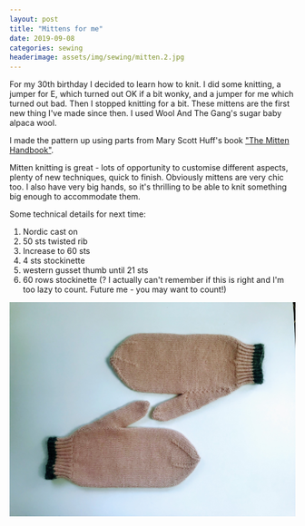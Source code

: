```yaml
---
layout: post
title: "Mittens for me"
date: 2019-09-08
categories: sewing
headerimage: assets/img/sewing/mitten.2.jpg
---
```


For my 30th birthday I decided to learn how to knit. I did some knitting, a jumper for E, which turned out OK if a bit wonky, and a jumper for me which turned out bad. Then I stopped knitting for a bit. These mittens are the first new thing I've made since then. I used Wool And The Gang's sugar baby alpaca wool.

I made the pattern up using parts from Mary Scott Huff's book ["The Mitten Handbook"](https://www.goodreads.com/book/show/34227579-the-mitten-handbook).

Mitten knitting is great - lots of opportunity to customise different aspects, plenty of new techniques, quick to finish. Obviously mittens are very chic too. I also have very big hands, so it's thrilling to be able to knit something big enough to accommodate them.

Some technical details for next time:

1. Nordic cast on
1. 50 sts twisted rib
1. Increase to 60 sts
1. 4 sts stockinette
1. western gusset thumb until 21 sts
1. 60 rows stockinette (? I actually can't remember if this is right and I'm too lazy to count. Future me - you may want to count!)


![Mittens off](/assets/img/sewing/mitten.1.jpg)
